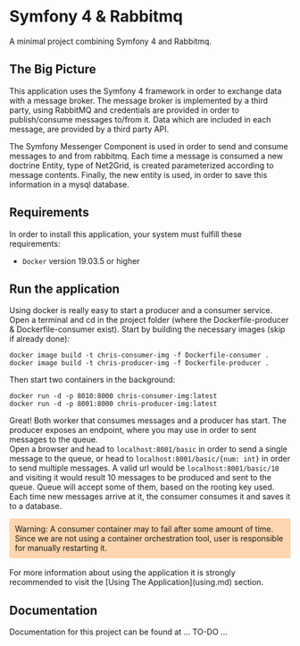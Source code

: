 # Symfony 4 & Rabbitmq

A minimal project combining Symfony 4 and Rabbitmq.

## The Big Picture
This application uses the Symfony 4 framework in order to exchange data with
a message broker.
The message broker is implemented by a third party, using RabbitMQ
and credentials are provided in order to publish/consume messages to/from it.
Data which are included in each message, are provided by a third party API.

The Symfony Messenger Component is used in order to send and consume
messages to and from rabbitmq. Each time a message is consumed a new doctrine Entity,
type of Net2Grid, is created parameterized according to message contents.
Finally, the new entity is used, in order to save this information in a mysql database.

## Requirements
In order to install this application, your system must fulfill these requirements:

* `Docker` version 19.03.5 or higher

## Run the application
Using docker is really easy to start a producer and a consumer service. Open a terminal
and cd in the project folder (where the Dockerfile-producer & Dockerfile-consumer exist).
Start by building the necessary images (skip if already done):

    docker image build -t chris-consumer-img -f Dockerfile-consumer .
    docker image build -t chris-producer-img -f Dockerfile-producer .

Then start two containers in the background:

    docker run -d -p 8010:8000 chris-consumer-img:latest
    docker run -d -p 8001:8000 chris-producer-img:latest

Great! Both worker that consumes messages and a producer has start. The producer
exposes an endpoint, where you may use in order to sent messages to the queue.  
Open a browser and head to `localhost:8001/basic` in order to send a single message
to the queue, or head to `localhost:8001/basic/{num: int}` in order to send multiple messages.
A valid url would be `localhost:8001/basic/10` and visiting it would result 10 messages to
be produced and sent to the queue. Queue will accept some of them, based on the rooting key used.  
Each time new messages arrive at it, the consumer consumes it and saves it to a database.

<div style="background:#FFD6B0;border-radius:2px;padding:10px 10px; ">
Warning: A consumer container may to fail after some amount of time. Since we are not
using a container orchestration tool, user is responsible for manually restarting it.
</div>  
<br/>
For more information about using the application it is strongly recommended to
visit the [Using The Application](using.md) section.

## Documentation
Documentation for this project can be found at ... TO-DO ...

